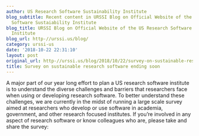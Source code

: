 ```yaml
---
author: US Research Software Sustainability Institute
blog_subtitle: Recent content in URSSI Blog on Official Website of the US Research
  Software Sustaiability Institute
blog_title: URSSI Blog on Official Website of the US Research Software Sustaiability
  Institute
blog_url: http-//urssi.us/blog/
category: urssi-us
date: '2018-10-22 22:31:10'
layout: post
original_url: http-//urssi.us/blog/2018/10/22/survey-on-sustainable-research-software-ending-soon/
title: Survey on sustainable research software ending soon
---
```


A major part of our year long effort to plan a US research software institute is to understand the diverse challenges and barriers that researchers face when using or developing research software. To better understand these challenges, we are currently in the midst of running a large scale survey aimed at researchers who develop or use software in academia, government, and other research focused institutes. If you&rsquo;re involved in any aspect of research software or know colleagues who are, please take and share the survey: